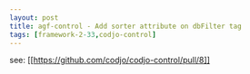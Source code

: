 ```yaml
---
layout: post
title: agf-control - Add sorter attribute on dbFilter tag
tags: [framework-2-33,codjo-control]
---
```

see: [[https://github.com/codjo/codjo-control/pull/8]]